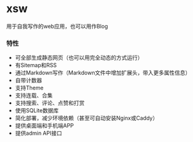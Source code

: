 # xsw
用于自我写作的web应用，也可以用作Blog

### 特性
* 可全部生成静态网页（也可以用完全动态的方式运行）
* 有Sitemap和RSS
* 通过Markdown写作（Markdown文件中增加扩展头，带入更多属性信息）
* 自带计数器
* 支持Theme
* 支持连载、合集
* 支持搜索、评论、点赞和打赏
* 使用SQLite数据库
* 简化部署，减少环境依赖（甚至可自动安装Nginx或Caddy）
* 提供桌面端和手机端APP
* 提供admin API接口